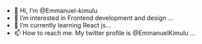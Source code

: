 - 👋 Hi, I’m @Emmanuel-kimulu
- 👀 I’m interested in Frontend development and design ...
- 🌱 I’m currently learning React js...
- 📫 How to reach me. My twitter profile is @EmmanuelKimulu ...

<!---
Emmanuel-kimulu/Emmanuel-kimulu is a ✨ special ✨ repository because its `README.md` (this file) appears on your GitHub profile.
You can click the Preview link to take a look at your changes.
--->
